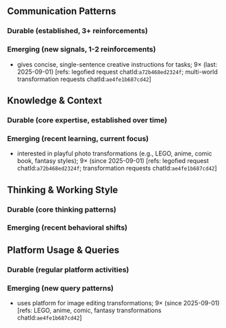 ## Communication Patterns
### Durable (established, 3+ reinforcements)

### Emerging (new signals, 1-2 reinforcements)
- gives concise, single-sentence creative instructions for tasks; 9× (last: 2025-09-01) [refs: legofied request chatId:`a72b468ed2324f`; multi-world transformation requests chatId:`ae4fe1b687cd42`]

## Knowledge & Context
### Durable (core expertise, established over time)

### Emerging (recent learning, current focus)
- interested in playful photo transformations (e.g., LEGO, anime, comic book, fantasy styles); 9× (since 2025-09-01) [refs: legofied request chatId:`a72b468ed2324f`; transformation requests chatId:`ae4fe1b687cd42`]

## Thinking & Working Style
### Durable (core thinking patterns)

### Emerging (recent behavioral shifts)

## Platform Usage & Queries
### Durable (regular platform activities)

### Emerging (new query patterns)
- uses platform for image editing transformations; 9× (since 2025-09-01) [refs: LEGO, anime, comic, fantasy transformations chatId:`ae4fe1b687cd42`]